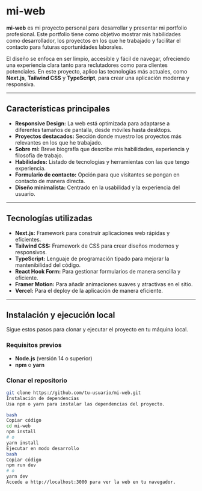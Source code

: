 # mi-web

**mi-web** es mi proyecto personal para desarrollar y presentar mi portfolio profesional. Este portfolio tiene como objetivo mostrar mis habilidades como desarrollador, los proyectos en los que he trabajado y facilitar el contacto para futuras oportunidades laborales.

El diseño se enfoca en ser limpio, accesible y fácil de navegar, ofreciendo una experiencia clara tanto para reclutadores como para clientes potenciales. En este proyecto, aplico las tecnologías más actuales, como **Next.js**, **Tailwind CSS** y **TypeScript**, para crear una aplicación moderna y responsiva.

---

## Características principales

- **Responsive Design:** La web está optimizada para adaptarse a diferentes tamaños de pantalla, desde móviles hasta desktops.
- **Proyectos destacados:** Sección donde muestro los proyectos más relevantes en los que he trabajado.
- **Sobre mí:** Breve biografía que describe mis habilidades, experiencia y filosofía de trabajo.
- **Habilidades:** Listado de tecnologías y herramientas con las que tengo experiencia.
- **Formulario de contacto:** Opción para que visitantes se pongan en contacto de manera directa.
- **Diseño minimalista:** Centrado en la usabilidad y la experiencia del usuario.

---

## Tecnologías utilizadas

- **Next.js:** Framework para construir aplicaciones web rápidas y eficientes.
- **Tailwind CSS:** Framework de CSS para crear diseños modernos y responsivos.
- **TypeScript:** Lenguaje de programación tipado para mejorar la mantenibilidad del código.
- **React Hook Form:** Para gestionar formularios de manera sencilla y eficiente.
- **Framer Motion:** Para añadir animaciones suaves y atractivas en el sitio.
- **Vercel:** Para el deploy de la aplicación de manera eficiente.

---

## Instalación y ejecución local

Sigue estos pasos para clonar y ejecutar el proyecto en tu máquina local.

### Requisitos previos

- **Node.js** (versión 14 o superior)
- **npm** o **yarn**

### Clonar el repositorio

```bash
git clone https://github.com/tu-usuario/mi-web.git
Instalación de dependencias
Usa npm o yarn para instalar las dependencias del proyecto.

bash
Copiar código
cd mi-web
npm install
# o
yarn install
Ejecutar en modo desarrollo
bash
Copiar código
npm run dev
# o
yarn dev
Accede a http://localhost:3000 para ver la web en tu navegador.


